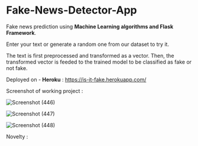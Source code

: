 # Fake-News-Detector-App

Fake news prediction using **Machine Learning algorithms and Flask Framework**.

Enter your text or generate a random one from our dataset to try it.

The text is first preprocessed and transformed as a vector. Then, the transformed vector is feeded to the trained model to be classified as fake or not fake.

Deployed on - **Heroku** : https://is-it-fake.herokuapp.com/

Screenshot of working project :

![Screenshot (446)](https://user-images.githubusercontent.com/91011045/133992976-8cf7992c-01d4-41d1-96c4-a383722b3be7.png)
<br>

![Screenshot (447)](https://user-images.githubusercontent.com/91011045/133993035-f4cd327b-0e00-43c1-88e7-3b4fbd5d68f8.png)
<br>

![Screenshot (448)](https://user-images.githubusercontent.com/91011045/133993068-8202525d-2336-49a9-b50b-418f0007d951.png)
<br>

Novelty :
